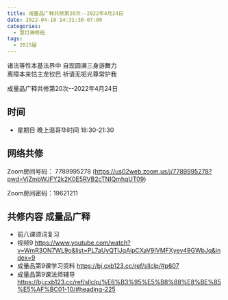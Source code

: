 ```yaml
---
title: 成量品广释共修第20次--2022年4月24日
date: 2022-04-18 14:31:30-07:00
categories:
  - 慧灯禅修班
tags:
  - 2015届
---
```

诸法等性本基法界中  自现圆满三身游舞力  
离障本来怙主龙钦巴  祈请无垢光尊常护我  

成量品广释共修第20次--2022年4月24日  

## 时间

- 星期日 晚上温哥华时间 18:30-21:30    

## 网络共修  

Zoom房间号码： 7789995278 (<https://us02web.zoom.us/j/7789995278?pwd=VjZmbWJFY2k2K0E5RVB2cTNIQmhqUT09>)

Zoom房间密码：19621211       

## 共修内容  成量品广释


- 前八课颂词复习
- 视频9 <https://www.youtube.com/watch?v=WmR3ON7WL9o&list=PL7aUyQTIJqAipCXaV9IVMFXyev49GWbJq&index=9>
- 成量品第9课学习资料 <https://bj.cxb123.cc/ref/sllclp/#p607>
- 成量品第9课法师辅导 <https://bj.cxb123.cc/ref/sllclp/%E6%B3%95%E5%B8%88%E8%BE%85%E5%AF%BC01-10/#heading-225>